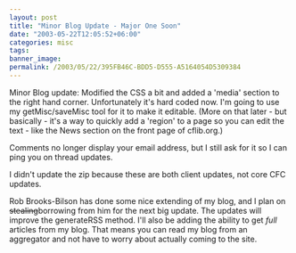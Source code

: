 ```yaml
---
layout: post
title: "Minor Blog Update - Major One Soon"
date: "2003-05-22T12:05:52+06:00"
categories: misc 
tags: 
banner_image: 
permalink: /2003/05/22/395FB46C-BDD5-D555-A5164054D5309384
---
```


Minor Blog update:
Modified the CSS a bit and added a 'media' section to the right hand corner. Unfortunately it's hard coded now. I'm going to use my getMisc/saveMisc tool for it to make it editable. (More on that later - but basically - it's a way to quickly add a 'region' to a page so you can edit the text - like the News section on the front page of cflib.org.)

Comments no longer display your email address, but I still ask for it so I can ping you on thread updates.

I didn't update the zip because these are both client updates, not core CFC updates.

Rob Brooks-Bilson has done some nice extending of my blog, and I plan on <strike>stealing</strike>borrowing from him for the next big update. The updates will improve the generateRSS method. I'll also be adding the ability to get <i>full</i> articles from my blog. That means you can read my blog from an aggregator and not have to worry about actually coming to the site.